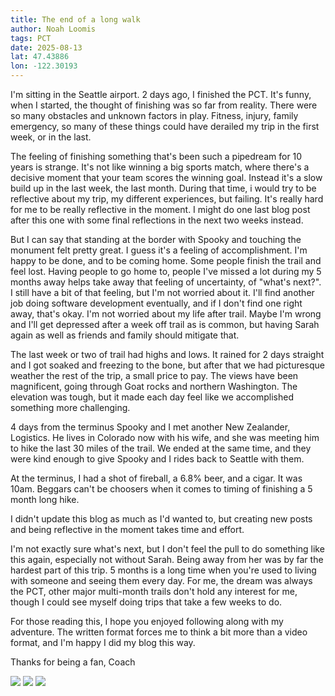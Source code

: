 ```yaml
---
title: The end of a long walk
author: Noah Loomis
tags: PCT
date: 2025-08-13
lat: 47.43886
lon: -122.30193
---
```


<script>
    import Image from '$lib/Image.svelte'
</script>

I'm sitting in the Seattle airport. 2 days ago, I finished the PCT. It's funny, when I started, the thought of finishing was so far from reality. There were so many obstacles and unknown factors in play. Fitness, injury, family emergency, so many of these things could have derailed my trip in the first week, or in the last. 

The feeling of finishing something that's been such a pipedream for 10 years is strange. It's not like winning a big sports match, where there's a decisive moment that your team scores the winning goal. Instead it's a slow build up in the last week, the last month. During that time, i would try to be reflective about my trip, my different experiences, but failing. It's really hard for me to be really reflective in the moment. I might do one last blog post after this one with some final reflections in the next two weeks instead. 

But I can say that standing at the border with Spooky and touching the monument felt pretty great. I guess it's a feeling of accomplishment. I'm happy to be done, and to be coming home. Some people finish the trail and feel lost. Having people to go home to, people I've missed a lot during my 5 months away helps take away that feeling of uncertainty, of "what's next?". I still have a bit of that feeling, but I'm not worried about it. I'll find another job doing software development eventually, and if I don't find one right away, that's okay. I'm not worried about my life after trail. Maybe I'm wrong and I'll get depressed after a week off trail as is common, but having Sarah again as well as friends and family should mitigate that.

The last week or two of trail had highs and lows. It rained for 2 days straight and I got soaked and freezing to the bone, but after that we had picturesque weather the rest of the trip, a small price to pay. The views have been magnificent, going through Goat rocks and northern Washington. The elevation was tough, but it made each day feel like we accomplished something more challenging. 

4 days from the terminus Spooky and I met another New Zealander, Logistics. He lives in Colorado now with his wife, and she was meeting him to hike the last 30 miles of the trail. We ended at the same time, and they were kind enough to give Spooky and I rides back to Seattle with them. 

At the terminus, I had a shot of fireball, a 6.8% beer, and a cigar. It was 10am. Beggars can't be  choosers when it comes to timing of finishing a 5 month long hike. 

I didn't update this blog as much as I'd wanted to, but creating new posts and being reflective in the moment takes time and effort.

I'm not exactly sure what's next, but I don't feel the pull to do something like this again, especially not without Sarah. Being away from her was by far the hardest part of this trip. 5 months is a long time when you're used to living with someone and seeing them every day. For me, the dream was always the PCT, other major multi-month trails don't hold any interest for me, though I could see myself doing trips that take a few weeks to do. 

For those reading this, I hope you enjoyed following along with my adventure. The written format forces me to think a bit more than a video format, and I'm happy I did my blog this way. 

Thanks for being a fan,
Coach


<Image src="/img/team.jpg" caption="Spooky, me, and Logistics"/>

<Image src="/img/canada.jpg" />

<Image src="/img/wa.jpg" />